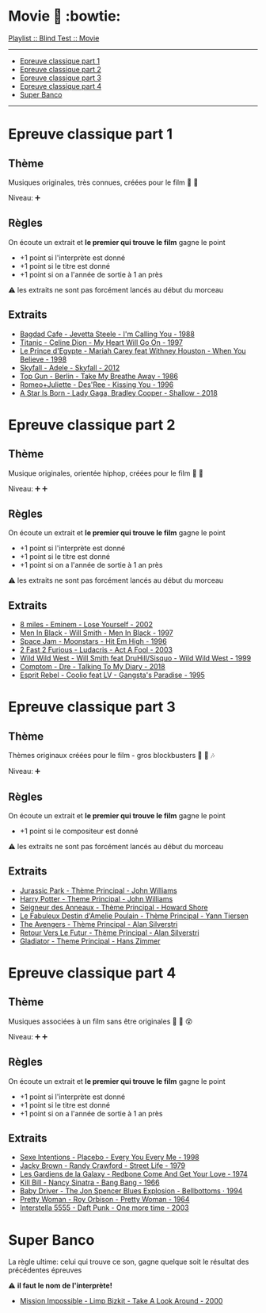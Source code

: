 # Movie :movie_camera: :bowtie:

[Playlist :: Blind Test :: Movie](https://www.deezer.com/us/playlist/10383325002)

---
* [Epreuve classique part 1](#epreuve-classique-part-1)
* [Epreuve classique part 2](#epreuve-classique-part-2)
* [Epreuve classique part 3](#epreuve-classique-part-3)
* [Epreuve classique part 4](#epreuve-classique-part-4)
* [Super Banco](#super-banco)
---

# Epreuve classique part 1

## Thème

Musiques originales, très connues, créées pour le film :movie_camera: :ticket:

Niveau: :heavy_plus_sign:

## Règles

On écoute un extrait et **le premier qui trouve le film** gagne le point

* +1 point si l'interprète est donné
* +1 point si le titre est donné
* +1 point si on a l'année de sortie à 1 an près

:warning: les extraits ne sont pas forcément lancés au début du morceau

## Extraits

* [Bagdad Cafe - Jevetta Steele - I'm Calling You - 1988](https://www.youtube.com/watch?v=oCLpLWcX2cg)
* [Titanic - Celine Dion - My Heart Will Go On - 1997](https://www.youtube.com/watch?v=A3QAqZQYLIQ)
* [Le Prince d'Egypte - Mariah Carey feat Withney Houston - When You Believe - 1998](https://www.youtube.com/watch?v=LKaXY4IdZ40)
* [Skyfall - Adele - Skyfall - 2012](https://www.youtube.com/watch?v=DeumyOzKqgI)
* [Top Gun - Berlin - Take My Breathe Away - 1986](https://www.youtube.com/watch?v=fUis9yny_lI)
* [Romeo+Juliette - Des'Ree - Kissing You - 1996](https://www.youtube.com/watch?v=x55doVYxwbQ)
* [A Star Is Born - Lady Gaga, Bradley Cooper - Shallow - 2018](https://www.youtube.com/watch?v=bo_efYhYU2A)

# Epreuve classique part 2

## Thème

Musique originales, orientée hiphop, créées pour le film :movie_camera: :open_hands:

Niveau: :heavy_plus_sign: :heavy_plus_sign:

## Règles

On écoute un extrait et **le premier qui trouve le film** gagne le point

* +1 point si l'interprète est donné
* +1 point si le titre est donné
* +1 point si on a l'année de sortie à 1 an près

:warning: les extraits ne sont pas forcément lancés au début du morceau

## Extraits

* [8 miles - Eminem - Lose Yourself - 2002](https://www.youtube.com/watch?v=_Yhyp-_hX2s)
* [Men In Black - Will Smith - Men In Black - 1997](https://www.youtube.com/watch?v=fiBLgEx6svA)
* [Space Jam - Moonstars - Hit Em High - 1996](https://www.youtube.com/watch?v=UHOCdOPJyuM)
* [2 Fast 2 Furious - Ludacris - Act A Fool - 2003](https://www.youtube.com/watch?v=qfjbe4RKbwQ)
* [Wild Wild West - Will Smith feat DruHill/Sisquo - Wild Wild West - 1999](https://www.youtube.com/watch?v=_zXKtfKnfT8)
* [Comptom - Dre - Talking To My Diary - 2018](https://www.youtube.com/watch?v=964EBNc4ZaM)
* [Esprit Rebel - Coolio feat LV - Gangsta's Paradise - 1995](https://www.youtube.com/watch?v=fPO76Jlnz6c)

# Epreuve classique part 3

## Thème

Thèmes originaux créées pour le film - gros blockbusters :musical_note: :movie_camera: :notes:

Niveau: :heavy_plus_sign:

## Règles

On écoute un extrait et **le premier qui trouve le film** gagne le point

* +1 point si le compositeur est donné

:warning: les extraits ne sont pas forcément lancés au début du morceau

## Extraits

* [Jurassic Park - Thème Principal - John Williams](https://www.youtube.com/watch?v=D8zlUUrFK-M)
* [Harry Potter - Theme Principal - John Williams](https://www.youtube.com/watch?v=Htaj3o3JD8I)
* [Seigneur des Anneaux - Thème Principal - Howard Shore](https://www.youtube.com/watch?v=PjJa9ZeoY8s)
* [Le Fabuleux Destin d'Amelie Poulain - Thème Principal - Yann Tiersen](https://www.youtube.com/watch?v=07xTvC5a9YQ)
* [The Avengers - Thème Principal - Alan Silverstri](https://www.youtube.com/watch?v=-HHlHLBxqnc)
* [Retour Vers Le Futur - Thème Principal - Alan Silverstri](https://www.youtube.com/watch?v=yLhHEttoJzg)
* [Gladiator - Theme Principal - Hans Zimmer](https://www.youtube.com/watch?v=AlY42MmkEiM)

# Epreuve classique part 4

## Thème

Musiques associées à un film sans être originales :musical_note: :movie_camera: :dizzy_face:

Niveau: :heavy_plus_sign: :heavy_plus_sign:

## Règles

On écoute un extrait et **le premier qui trouve le film** gagne le point

* +1 point si l'interprète est donné
* +1 point si le titre est donné
* +1 point si on a l'année de sortie à 1 an près

## Extraits

* [Sexe Intentions - Placebo - Every You Every Me - 1998](https://www.youtube.com/watch?v=OMaycNcPsHI)
* [Jacky Brown - Randy Crawford - Street Life - 1979](https://www.youtube.com/watch?v=cnNyxy7XPfs)
* [Les Gardiens de la Galaxy - Redbone Come And Get Your Love - 1974](https://www.youtube.com/watch?v=bc0KhhjJP98)
* [Kill Bill - Nancy Sinatra - Bang Bang - 1966](https://www.youtube.com/watch?v=qgDrpWWxuto)
* [Baby Driver - The Jon Spencer Blues Explosion - Bellbottoms · 1994](https://www.youtube.com/watch?v=so85J_-Ww24)
* [Pretty Woman - Roy Orbison - Pretty Woman - 1964](https://www.youtube.com/watch?v=3KFvoDDs0XM)
* [Interstella 5555 - Daft Punk - One more time - 2003](https://www.youtube.com/watch?v=FGBhQbmPwH8)

# Super Banco

La règle ultime: celui qui trouve ce son, gagne quelque soit le résultat des
précédentes épreuves

:warning: **il faut le nom de l'interprète!**

* [Mission Impossible - Limp Bizkit - Take A Look Around - 2000](https://www.youtube.com/watch?v=QcUWOMs0ugA)
